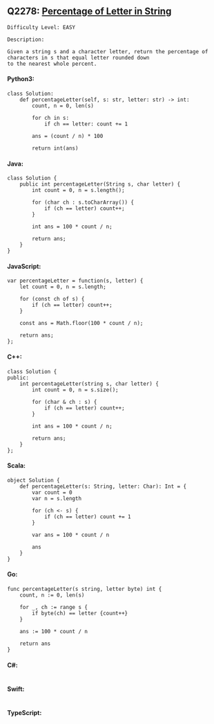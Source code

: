 ## Q2278: [Percentage of Letter in String](https://leetcode.com/problems/percentage-of-letter-in-string/)

```
Difficulty Level: EASY
```

```
Description:

Given a string s and a character letter, return the percentage of characters in s that equal letter rounded down
to the nearest whole percent.
```

#### Python3:

```
class Solution:
    def percentageLetter(self, s: str, letter: str) -> int:
        count, n = 0, len(s)

        for ch in s:
            if ch == letter: count += 1

        ans = (count / n) * 100

        return int(ans)
```

#### Java:

```
class Solution {
    public int percentageLetter(String s, char letter) {
        int count = 0, n = s.length();

        for (char ch : s.toCharArray()) {
            if (ch == letter) count++;
        }

        int ans = 100 * count / n;

        return ans;
    }
}
```

#### JavaScript:

```
var percentageLetter = function(s, letter) {
    let count = 0, n = s.length;

    for (const ch of s) {
        if (ch == letter) count++;
    }

    const ans = Math.floor(100 * count / n);

    return ans;
};
```

#### C++:

```
class Solution {
public:
    int percentageLetter(string s, char letter) {
        int count = 0, n = s.size();

        for (char & ch : s) {
            if (ch == letter) count++;
        }

        int ans = 100 * count / n;

        return ans;
    }
};
```

#### Scala:

```
object Solution {
    def percentageLetter(s: String, letter: Char): Int = {
        var count = 0
        var n = s.length

        for (ch <- s) {
            if (ch == letter) count += 1
        }

        var ans = 100 * count / n

        ans
    }
}
```

#### Go:

```
func percentageLetter(s string, letter byte) int {
    count, n := 0, len(s)

    for _, ch := range s {
        if byte(ch) == letter {count++}
    }

    ans := 100 * count / n

    return ans
}
```

#### C#:

```

```

#### Swift:

```

```

#### TypeScript:

```

```
